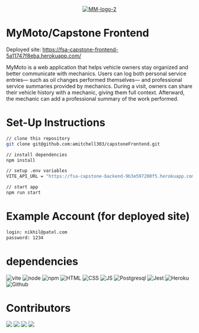 <p align="center">
  <a href="https://imgbb.com/"><img src="https://i.ibb.co/spMNqFzN/MM-logo-2.png" alt="MM-logo-2" border="0" /></a>
</p>

# MyMoto/Capstone Frontend

Deployed site: https://fsa-capstone-frontend-5a11747f8eba.herokuapp.com/

MyMoto is a web application that helps vehicle owners stay organized and better communicate with mechanics. Users can log both personal service entries— such as oil changes performed themselves— and professional service summaries provided by mechanics. During a visit, owners can share their vehicle history with a mechanic, giving them full context. Afterward, the mechanic can add a professional summary of the work performed.

# Set-Up Instructions

```bash
// clone this repository
git clone git@github.com:amitchell303/capstoneFrontend.git

// install dependencies
npm install

// setup .env variables
VITE_API_URL = "https://fsa-capstone-backend-9b3e597200f5.herokuapp.com"

// start app
npm run start

```

# Example Account (for deployed site)

```bash
login: nikhil@patel.com
password: 1234
```

# dependencies
![vite](https://img.shields.io/badge/Vite-B73BFE?style=for-the-badge&logo=vite&logoColor=FFD62E)
![node](https://img.shields.io/badge/Node%20js-339933?style=for-the-badge&logo=nodedotjs&logoColor=white)
![npm](https://img.shields.io/badge/npm-CB3837?style=for-the-badge&logo=npm&logoColor=white)
![HTML](https://img.shields.io/badge/HTML5-E34F26?style=for-the-badge&logo=html5&logoColor=white)
![CSS](https://img.shields.io/badge/CSS3-1572B6?style=for-the-badge&logo=css3&logoColor=white)
![JS](https://img.shields.io/badge/JavaScript-323330?style=for-the-badge&logo=javascript&logoColor=F7DF1E)
![Postgresql](https://img.shields.io/badge/PostgreSQL-316192?style=for-the-badge&logo=postgresql&logoColor=white)
![Jest](https://img.shields.io/badge/Jest-C21325?style=for-the-badge&logo=jest&logoColor=white)
![Heroku](https://img.shields.io/badge/Heroku-430098?style=for-the-badge&logo=heroku&logoColor=white)
![Github](https://img.shields.io/badge/GitHub-100000?style=for-the-badge&logo=github&logoColor=white)

# Contributors

[![](https://img.shields.io/badge/Adrian%20Tandiono-DEV-orange?style=for-the-badge&labelColor=2C3E50)](https://github.com/DeadlySage)
[![](https://img.shields.io/badge/Alyssa%20Mitchell-DEV-orange?style=for-the-badge&labelColor=2C3E50)](https://github.com/amitchell303)
[![](https://img.shields.io/badge/Nikhil%20Patel-DEV-orange?style=for-the-badge&labelColor=2C3E50)](https://github.com/NKP1229)
[![](https://img.shields.io/badge/Shaniqua%20Whitley-DEV-orange?style=for-the-badge&labelColor=2C3E50)](https://github.com/shaniqua16)
